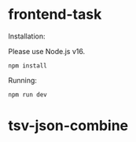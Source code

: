 # frontend-task

Installation:

Please use Node.js v16.

`npm install`

Running:

`npm run dev`

# tsv-json-combine
